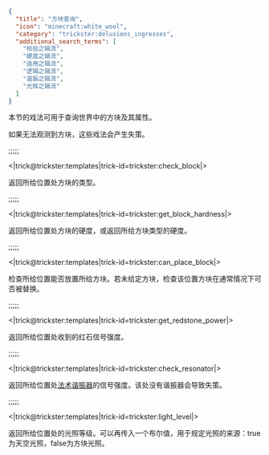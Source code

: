 ```json
{
  "title": "方块查询",
  "icon": "minecraft:white_wool",
  "category": "trickster:delusions_ingresses",
  "additional_search_terms": [
    "校验之辑流",
    "硬度之辑流",
    "适用之辑流",
    "逻辑之辑流",
    "谐振之辑流",
    "光辉之辑流"
  ]
}
```

本节的戏法可用于查询世界中的方块及其属性。


如果无法观测到方块，这些戏法会产生失策。

;;;;;

<|trick@trickster:templates|trick-id=trickster:check_block|>

返回所给位置处方块的类型。

;;;;;

<|trick@trickster:templates|trick-id=trickster:get_block_hardness|>

返回所给位置处方块的硬度，或返回所给方块类型的硬度。

;;;;;

<|trick@trickster:templates|trick-id=trickster:can_place_block|>

检查所给位置能否放置所给方块。若未给定方块，检查该位置方块在通常情况下可否被替换。

;;;;;

<|trick@trickster:templates|trick-id=trickster:get_redstone_power|>

返回所给位置处收到的红石信号强度。

;;;;;

<|trick@trickster:templates|trick-id=trickster:check_resonator|>

返回所给位置处[法术谐振器](^trickster:items/spell_resonator)的信号强度。该处没有谐振器会导致失策。

;;;;;

<|trick@trickster:templates|trick-id=trickster:light_level|>

返回所给位置处的光照等级。可以再传入一个布尔值，用于规定光照的来源：true为天空光照，false为方块光照。
